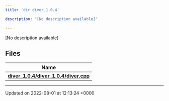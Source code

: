 ```yaml
---
title: 'dir diver_1.0.4'

description: "[No description available]"

---
```







[No description available]

## Files

| Name           |
| -------------- |
| **[diver_1.0.4/diver_1.0.4/diver.cpp](/documentation/code/files/diver__1_80_84_2diver_8cpp/#file-diver-1.0.4/diver.cpp)**  |






-------------------------------

Updated on 2022-08-01 at 12:13:24 +0000
